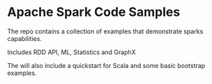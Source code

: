 # Apache Spark Code Samples #

The repo contains a collection of examples that demonstrate sparks capabilities.

Includes RDD API, ML, Statistics and GraphX

The will also include a quickstart for Scala and some basic bootstrap examples.

